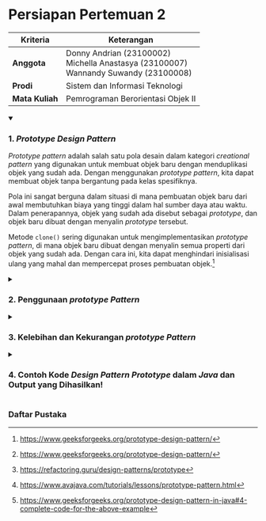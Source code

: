 ﻿# Persiapan Pertemuan 2

| Kriteria | Keterangan |
|--|--|
| **Anggota** | Donny Andrian       (23100002) <br/>Michella Anastasya  (23100007) <br/>Wannandy Suwandy    (23100008) |
| **Prodi** | Sistem dan Informasi Teknologi |
| **Mata Kuliah** | Pemrograman Berorientasi Objek II |

<details open>
<summary>

### 1. *Prototype Design Pattern*</summary>

*Prototype pattern* adalah salah satu pola desain dalam kategori *creational pattern* yang digunakan untuk membuat objek baru dengan menduplikasi objek yang sudah ada. Dengan menggunakan *prototype pattern*, kita dapat membuat objek tanpa bergantung pada kelas spesifiknya.

Pola ini sangat berguna dalam situasi di mana pembuatan objek baru dari awal membutuhkan biaya yang tinggi dalam hal sumber daya atau waktu. Dalam penerapannya, objek yang sudah ada disebut sebagai *prototype*, dan objek baru dibuat dengan menyalin *prototype* tersebut.

Metode `clone()` sering digunakan untuk mengimplementasikan *prototype pattern*, di mana objek baru dibuat dengan menyalin semua properti dari objek yang sudah ada. Dengan cara ini, kita dapat menghindari inisialisasi ulang yang mahal dan mempercepat proses pembuatan objek.[^4]

</details>

<details>
<summary>

### 2.  Penggunaan *prototype Pattern*</summary>

*Prototype pattern* digunakan ketika pembuatan objek baru sangat mahal atau kompleks dan dapat dihindari dengan menduplikasi objek yang sudah ada. Berikut beberapa kasus di mana *prototype pattern* cocok digunakan.

* **Ketika pembuatan objek mahal atau perlu dibuat secara dinamis pada *runtime*.** <br/>
Contohnya, jika sebuah objek memiliki proses inisialisasi yang berat, seperti membaca data dari *database* atau melakukan perhitungan kompleks, maka lebih efisien untuk menduplikasi objek yang sudah ada daripada membuat objek baru dari nol. Hal ini memberi efek positif pada saat program dijalankan (*runtime*), yakni dapat meringankan beban kerja program.

* **Ketika objek memiliki banyak konfigurasi yang kompleks.** <br/>
Jika ada banyak variasi dari suatu objek, seperti perbedaan warna, ukuran, atau fitur tambahan lainnya, kita bisa menggunakan satu *prototype* dasar dan melakukan *cloning* dengan sedikit modifikasi daripada membuat banyak *subclass* atau *constructor* yang berbeda.

* **Ketika ingin mengurangi ketergantungan pada *subclass* dan *constructor*.**<br/> 
Dengan menggunakan *prototype pattern*, kita tidak perlu bergantung pada *subclass* untuk membuat variasi objek, seperti dalam sistem kendaraan di mana mobil sport, mobil keluarga, dan mobil listrik dapat dibuat dari satu *prototype* dasar dan dimodifikasi sesuai kebutuhan. Hal ini juga berguna dalam *e-commerce*, di mana produk dapat memiliki variasi warna dan ukuran tanpa memerlukan kelas terpisah untuk setiap kombinasi.[^4]

</details>

<details>
<summary>

### 3.  Kelebihan dan Kekurangan *prototype Pattern*</summary>

* Kelebihan *prototype pattern*:
    * **Bisa membuat salinan objek tanpa harus mengetahui kelasnya secara konkret.** <br/>
    Contoh: Ada boneka bernama Lala dengan baju merah. lalu kamu ingin boneka lain yang mirip, tapi dengan baju biru dan nama Lili. <ins>Daripada membuat boneka baru dari awal, kamu cukup menyalin Lala, lalu mengubah namanya dan bajunya.</ins> Inilah yang dilakukan *prototype pattern*, yaitu menyalin objek tanpa perlu membuatnya dari awal.
    * **Menghindari duplikasi  proses inisialisasi objek.** <br/>
    Jika kita ingin membuat beberapa objek yang serupa, lebih baik menggunakan *prototype pattern*, sehingga memungkinkan untuk menduplikasi objek secara langsung, daripada harus menginisiasi dari awal dengan *constructor*. Dengan demikian juga memudahkan pembuatan objek kompleks dengan banyak konfigurasi.
    * **Alternatif yang lebih fleksibel dibandingkan pewarisan dalam kasus tertentu.**<br/>
    Contoh: Jika kita ingin membuat berbagai variasi mobil dengan sedikit perubahan fitur (misalnya warna atau jenis mesin), kita bisa menggandakan satu mobil dasar daripada membuat banyak *subclass*.

* Kekurangan *prototype pattern*:
    * ***Cloning* bisa menjadi rumit jika objek memiliki referensi silang atau siklus dependensi.** <br/>
    Contoh: Jika sebuah objek berisi referensi ke objek lain yang juga memiliki referensi kembali ke objek pertama, proses *cloning* bisa menyebabkan *loop* yang tidak diinginkan.
    * **Memerlukan pemahaman mendalam tentang bagaimana objek dibuat dan dikloning.**
    * **Jika tidak dikelola dengan baik, bisa menyebabkan konsumsi memori yang tidak efisien.** <br/>
    Contoh: Jika terlalu banyak objek yang dikloning tanpa pengelolaan yang baik, bisa terjadi pemborosan memori dan menurunkan performa aplikasi. [^3]


</details>

<details>
<summary>

### 4.  Contoh Kode *Design Pattern Prototype* dalam *Java* dan Output yang Dihasilkan!
</summary>

#### Contoh 1
> **Note**<br/>
> Keseluruhan kode yang terdapat pada bagian ini dapat ditemukan pada [`PrototypeExample.java`](PrototypeExample.java). Kode yang terlampir pada bagian ini merupakan hanya sebagian yang menampilkan informasi penting terkait *prototype pattern*.

```java
class Bird implements Cloneable {
    String species;

    @Override
    public Cloneable clone() {
        try {
            return(Bird) super.clone();
        } catch (CloneNotSupportedException e) {
            return null;
        }
    }
}
```

Kelas `Bird` memiliki atribut `species` dan mengimplementasikan `Cloneable`, yang memungkinkan objek untuk diduplikasi melalui metode `clone()`. Metode `clone()` menggunakan `super.clone()` untuk membuat salinan objek. Karena `super.clone()` bisa melempar `CloneNotSupportedException`, maka digunakan blok `try-catch` untuk menangani kemungkinan error. Jika cloning gagal, metode akan menangkap *exception* dan mengembalikan `null` agar program tetap berjalan tanpa error.

Dalam kelas `PrototypeExample`, objek `Bird` pertama (`bird1`) dibuat dengan *species* "Chicken", lalu duplikasi menjadi `bird2` menggunakan `clone()`. Kedua objek kemudian ditampilkan, menunjukkan bahwa `bird2` adalah salinan dari `bird1` dengan atribut yang sama.[^1]

Adapun output yang diberikan setelah program dijalankan sebagai berikut.

``` plaintext
Bird 1: This species of bird is Chicken
Bird 2: This species of bird is Chicken
```

---------------------------------------------------

#### Contoh 2
> **Note**<br/>
> Keseluruhan kode yang terdapat pada bagian ini dapat ditemukan pada [`PrototypeExample2.java`](PrototypeExample2.java). Kode yang terlampir pada bagian ini merupakan hanya sebagian yang menampilkan informasi penting terkait *prototype pattern*.

```java
// Prototype interface
interface Shape {
    Shape clone();  // Make a copy of itself
    void draw();    // Draw the shape
}


// Concrete prototype
class Circle implements Shape {
    private String color;

    // This creates a copy of the circle.
    @Override
    public Shape clone() {
        return new Circle(this.color);
    }
}


// Client code
class ShapeClient {
    private Shape shapePrototype;

    // This method creates a new shape using the prototype.
    public Shape createShape() {
        return shapePrototype.clone();
    }
}

// Main class: PrototypeExample2
```

Pada kelas utama, `PrototypeExample2`, kita membuat prototipe konkret (`circlePrototype`) yakni lingkaran merah. Kita kemudian membuat `ShapeClient` dan memberikannya prototipe lingkaran merah. *Client* menggunakan prototipe tersebut untuk membuat bentuk baru (`redCircle`) menggunakan metode `createShape()`. Terakhir, kita menggambar lingkaran merah yang baru dibuat menggunakan metode `draw()`.[^2]

Adapun output yang diberikan setelah metode `draw()` dijalankan sebagai berikut.
``` plaintext
Drawing a red circle.
```

</details>

### Daftar Pustaka
[^1]: https://www.avajava.com/tutorials/lessons/prototype-pattern.html
[^2]: https://www.geeksforgeeks.org/prototype-design-pattern-in-java#4-complete-code-for-the-above-example
[^3]: https://refactoring.guru/design-patterns/prototype
[^4]: https://www.geeksforgeeks.org/prototype-design-pattern/